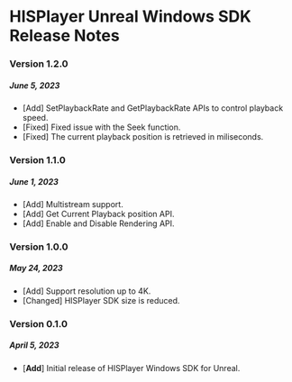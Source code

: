# HISPlayer Unreal Windows SDK Release Notes

### Version 1.2.0 
##### June 5, 2023
- [Add] SetPlaybackRate and GetPlaybackRate APIs to control playback speed.
- [Fixed] Fixed issue with the Seek function.
- [Fixed] The current playback position is retrieved in miliseconds.

### Version 1.1.0 
##### June 1, 2023
- [Add] Multistream support.
- [Add] Get Current Playback position API.
- [Add] Enable and Disable Rendering API.

### Version 1.0.0 
##### May 24, 2023
- [Add] Support resolution up to 4K.
- [Changed] HISPlayer SDK size is reduced.

### Version 0.1.0
##### April 5, 2023
- [**Add**] Initial release of HISPlayer Windows SDK for Unreal.
